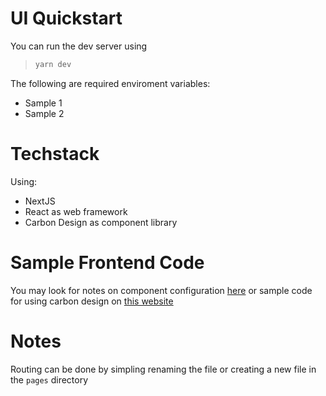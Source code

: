 # UI Quickstart

You can run the dev server using 
>```sh
>yarn dev
>```

The following are required enviroment variables:
- Sample 1
- Sample 2

# Techstack

Using:
- NextJS
- React as web framework
- Carbon Design as component library

# Sample Frontend Code



You may look for notes on component configuration [here](https://www.carbondesignsystem.com/components/overview/) or sample code for using carbon design on [this website](https://www.carbondesignsystem.com/components/overview/)

# Notes

Routing can be done by simpling renaming the file or creating a new file in the `pages` directory
